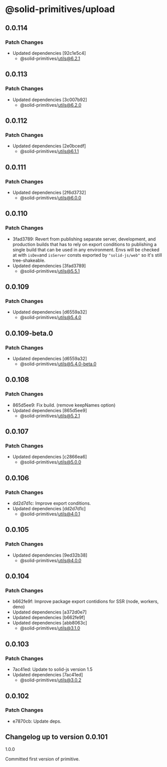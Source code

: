 # @solid-primitives/upload

## 0.0.114

### Patch Changes

- Updated dependencies [92c1e5c4]
  - @solid-primitives/utils@6.2.1

## 0.0.113

### Patch Changes

- Updated dependencies [3c007b92]
  - @solid-primitives/utils@6.2.0

## 0.0.112

### Patch Changes

- Updated dependencies [2e0bcedf]
  - @solid-primitives/utils@6.1.1

## 0.0.111

### Patch Changes

- Updated dependencies [2f6d3732]
  - @solid-primitives/utils@6.0.0

## 0.0.110

### Patch Changes

- 3fad3789: Revert from publishing separate server, development, and production builds that has to rely on export conditions
  to publishing a single build that can be used in any environment.
  Envs will be checked at with `isDev`and `isServer` consts exported by `"solid-js/web"` so it's still tree-shakeable.
- Updated dependencies [3fad3789]
  - @solid-primitives/utils@5.5.1

## 0.0.109

### Patch Changes

- Updated dependencies [d6559a32]
  - @solid-primitives/utils@5.4.0

## 0.0.109-beta.0

### Patch Changes

- Updated dependencies [d6559a32]
  - @solid-primitives/utils@5.4.0-beta.0

## 0.0.108

### Patch Changes

- 865d5ee9: Fix build. (remove keepNames option)
- Updated dependencies [865d5ee9]
  - @solid-primitives/utils@5.2.1

## 0.0.107

### Patch Changes

- Updated dependencies [c2866ea6]
  - @solid-primitives/utils@5.0.0

## 0.0.106

### Patch Changes

- dd2d7d1c: Improve export conditions.
- Updated dependencies [dd2d7d1c]
  - @solid-primitives/utils@4.0.1

## 0.0.105

### Patch Changes

- Updated dependencies [9ed32b38]
  - @solid-primitives/utils@4.0.0

## 0.0.104

### Patch Changes

- b662fe9f: Improve package export contidions for SSR (node, workers, deno)
- Updated dependencies [a372d0e7]
- Updated dependencies [b662fe9f]
- Updated dependencies [abb8063c]
  - @solid-primitives/utils@3.1.0

## 0.0.103

### Patch Changes

- 7ac41ed: Update to solid-js version 1.5
- Updated dependencies [7ac41ed]
  - @solid-primitives/utils@3.0.2

## 0.0.102

### Patch Changes

- e7870cb: Update deps.

## Changelog up to version 0.0.101

1.0.0

Committed first version of primitive.
